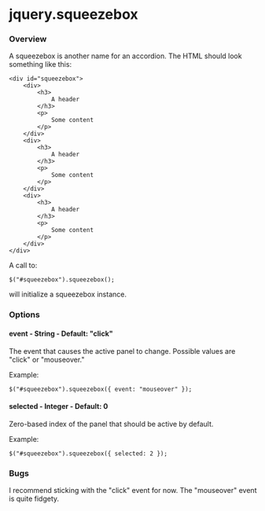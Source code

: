 # jquery.squeezebox

### Overview

A squeezebox is another name for an accordion. The HTML should look something like this:

    <div id="squeezebox">
        <div>
            <h3>
                A header
            </h3>
            <p>
                Some content
            </p>
        </div>
        <div>
            <h3>
                A header
            </h3>
            <p>
                Some content
            </p>
        </div>
        <div>
            <h3>
                A header
            </h3>
            <p>
                Some content
            </p>
        </div>
    </div>

A call to:

    $("#squeezebox").squeezebox();

will initialize a squeezebox instance.

### Options

#### event - String - Default: "click"
The event that causes the active panel to change. Possible values are "click" or "mouseover."

Example:

    $("#squeezebox").squeezebox({ event: "mouseover" });

#### selected - Integer - Default: 0
Zero-based index of the panel that should be active by default.

Example:

    $("#squeezebox").squeezebox({ selected: 2 });

### Bugs

I recommend sticking with the "click" event for now. The "mouseover" event is quite fidgety.
